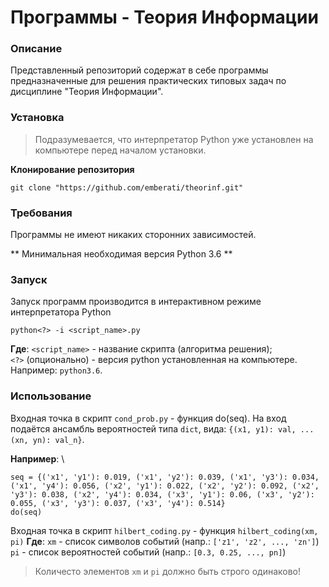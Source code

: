 # Программы - Теория Информации

### Описание

Представленный репозиторий содержат в себе программы предназначенные
для решения практических типовых задач по дисциплине "Теория Информации".


### Установка

> Подразумевается, что интерпретатор Python уже установлен на компьютере
> перед началом установки.

**Клонирование репозитория**
```
git clone "https://github.com/emberati/theorinf.git"
```


### Требования

Программы не имеют никаких сторонних зависимостей.

** Минимальная необходимая версия Python 3.6 **


### Запуск

Запуск программ производится в интерактивном режиме интерпретатора
Python

```
python<?> -i <script_name>.py
```

**Где**:
`<script_name>` - название скрипта (алгоритма решения); \
`<?>` (опционально) - версия python установленная на компьютере.
Например: `python3.6`.


### Использование

Входная точка в скрипт `cond_prob.py` - функция do(seq).
На вход подаётся ансамбль вероятностей типа `dict`, вида:
`{(x1, y1): val, ... (xn, yn): val_n}`.

**Например**: \
```
seq = {('x1', 'y1'): 0.019, ('x1', 'y2'): 0.039, ('x1', 'y3'): 0.034, ('x1', 'y4'): 0.056, ('x2', 'y1'): 0.022, ('x2', 'y2'): 0.092, ('x2', 'y3'): 0.038, ('x2', 'y4'): 0.034, ('x3', 'y1'): 0.06, ('x3', 'y2'): 0.055, ('x3', 'y3'): 0.037, ('x3', 'y4'): 0.514}
do(seq)
```

Входная точка в скрипт `hilbert_coding.py` - функция `hilbert_coding(xm, pi)`
**Где**:
`xm` - список символов событий (напр.: `['z1', 'z2', ..., 'zn']`) \
`pi` - список вероятностей событий (напр.: `[0.3, 0.25, ..., pn]`)

> Количесто элементов `xm` и `pi` должно быть строго одинаково!

